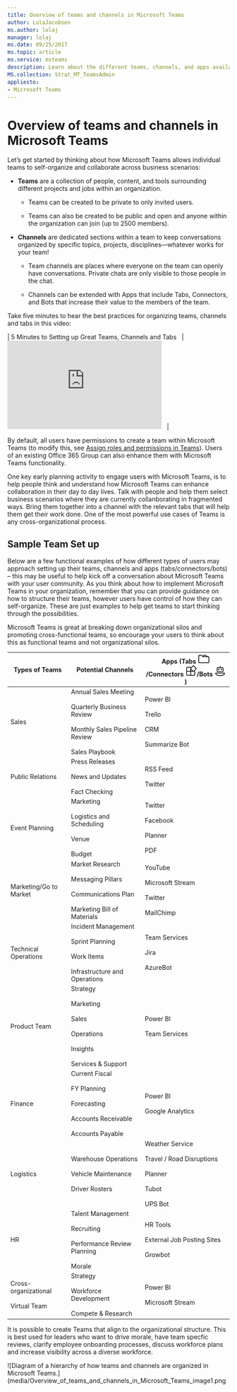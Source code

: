 ```yaml
---
title: Overview of teams and channels in Microsoft Teams
author: LolaJacobsen
ms.author: lolaj
manager: lolaj
ms.date: 09/25/2017
ms.topic: article
ms.service: msteams
description: Learn about the different teams, channels, and apps available to a wide variety of requirements such as finance, event planning, sales, and more.
MS.collection: Strat_MT_TeamsAdmin
appliesto: 
- Microsoft Teams
---
```


Overview of teams and channels in Microsoft Teams
=================================================

Let’s get started by thinking about how Microsoft Teams allows individual teams to self-organize and collaborate across business scenarios:

-   **Teams** are a collection of people, content, and tools surrounding different projects and jobs within an organization.

    -   Teams can be created to be private to only invited users.

    -   Teams can also be created to be public and open and anyone within the organization can join (up to 2500 members).

-   **Channels** are dedicated sections within a team to keep conversations organized by specific topics, projects, disciplines—whatever works for your team!

    -   Team channels are places where everyone on the team can openly have conversations. Private chats are only visible to those people in the chat.

    -   Channels can be extended with Apps that include Tabs, Connectors, and Bots that increase their value to the members of the team.
    
Take five minutes to hear the best practices for organizing teams, channels and tabs in this video:

| 5 Minutes to Setting up Great Teams, Channels and Tabs   | <iframe width="350" height="200" src="https://youtu.be/hjJWtoaRJeE" frameborder="0" allowfullscreen></iframe>   | 

By default, all users have permissions to create a team within Microsoft Teams (to modify this, see [Assign roles and permissions in Teams](assign-roles-permissions.md)). Users of an existing Office 365 Group can also enhance them with Microsoft Teams functionality.

One key early planning activity to engage users with Microsoft Teams, is to help people think and understand how Microsoft Teams can enhance collaboration in their day to day lives. Talk with people and help them select business scenarios where they are currently collanborating in fragmented ways.  Bring them together into a channel with the relevant tabs that will help them get their work done. One of the most powerful use cases of Teams is any cross-organizational process. 

Sample Team Set up
------------------

Below are a few functional examples of how different types of users may approach setting up their teams, channels and apps (tabs/connectors/bots) – this may be useful to help kick off a conversation about Microsoft Teams with your user community. As you think about how to implement Microsoft Teams in your organization, remember that you can provide guidance on how to structure their teams, however users have control of how they can self-organize. These are just examples to help get teams to start thinking through the possibilities.

Microsoft Teams is great at breaking down organizational silos and promoting cross-functional teams, so encourage your users to think about this as functional teams and not organizational silos.


|Types of Teams  |Potential Channels  |Apps (Tabs ![Tabs icon.](media/Overview_of_teams_and_channels_in_Microsoft_Teams_image2.png)/Connectors ![Connectors icon.](media/Overview_of_teams_and_channels_in_Microsoft_Teams_image3.png)/Bots ![Bots icon.](media/Overview_of_teams_and_channels_in_Microsoft_Teams_image4.png))  |
|---------|---------|---------|
|Sales     |Annual Sales Meeting<br></br> Quarterly Business Review<br></br> Monthly Sales Pipeline Review<br></br> Sales Playbook |Power BI<br></br>Trello<br></br>CRM<br></br>Summarize Bot         |
|Public Relations     |Press Releases<br></br>News and Updates<br></br>Fact Checking         |RSS Feed<br></br>Twitter         |
|Event Planning     |Marketing<br></br>Logistics and Scheduling<br></br>Venue<br></br>Budget         |Twitter<br></br>Facebook<br></br>Planner<br></br>PDF         |
|Marketing/Go to Market   |Market Research<br></br>Messaging Pillars<br></br>Communications Plan<br></br>Marketing Bill of Materials        |YouTube<br></br>Microsoft Stream<br></br>Twitter<br></br>MailChimp         |
|Technical Operations    |Incident Management<br></br>Sprint Planning<br></br>Work Items<br></br>Infrastructure and Operations         |Team Services<br></br>Jira<br></br>AzureBot         |
|Product Team	   |Strategy<br></br>Marketing<br></br>Sales<br></br>Operations<br></br>Insights<br></br>Services & Support         |Power BI<br></br>Team Services         |
|Finance    |Current Fiscal<br></br>FY Planning<br></br>Forecasting<br></br>Accounts Receivable<br></br>Accounts Payable         |Power BI<br></br>Google Analytics         |
|Logistics     |Warehouse Operations<br></br>Vehicle Maintenance<br></br>Driver Rosters         |Weather Service<br></br>Travel / Road Disruptions<br></br>Planner<br></br>Tubot<br></br>UPS Bot         |
|HR     |Talent Management<br></br>Recruiting<br></br>Performance Review Planning<br></br>Morale         |HR Tools<br></br>External Job Posting Sites<br></br>Growbot         |
|Cross-organizational <br></br>Virtual Team |Strategy<br></br>Workforce Development<br></br>Compete & Research         |Power BI<br></br>Microsoft Stream         |

It is possible to create Teams that align to the organizational structure.  This is best used for leaders who want to drive morale, have team specfic reviews, clarify employee onboarding processes, discuss workforce plans and increase visibility across a diverse workforce.  

![Diagram of a hierarchy of how teams and channels are organized in Microsoft Teams.](media/Overview_of_teams_and_channels_in_Microsoft_Teams_image1.png

